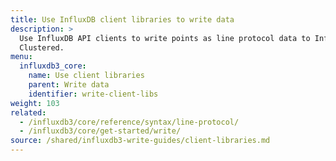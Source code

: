 ```yaml
---
title: Use InfluxDB client libraries to write data
description: >
  Use InfluxDB API clients to write points as line protocol data to InfluxDB
  Clustered.
menu:
  influxdb3_core:
    name: Use client libraries
    parent: Write data
    identifier: write-client-libs
weight: 103
related:
  - /influxdb3/core/reference/syntax/line-protocol/
  - /influxdb3/core/get-started/write/
source: /shared/influxdb3-write-guides/client-libraries.md
---
```


<!--
The content for this page is at content/shared/influxdb3-write-guides/client-libraries.md
-->
